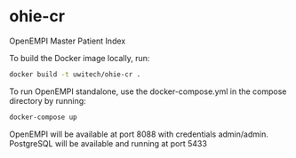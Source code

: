 # ohie-cr
OpenEMPI Master Patient Index

To build the Docker image locally, run:

```bash
docker build -t uwitech/ohie-cr .
```

To run OpenEMPI standalone, use the docker-compose.yml in the compose directory by running:

```bash
docker-compose up
```

OpenEMPI will be available at port 8088 with credentials admin/admin.
PostgreSQL will be available and running at port 5433

